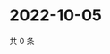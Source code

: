# 2022-10-05

共 0 条

<!-- BEGIN WEIBO -->
<!-- 最后更新时间 Wed Oct 05 2022 01:37:24 GMT+0800 (China Standard Time) -->

<!-- END WEIBO -->
